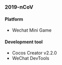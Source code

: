 ### 2019-nCoV

#### Platform

- Wechat Mini Game

#### Development tool

- Cocos Creator v2.2.0
- WeChat DevTools
